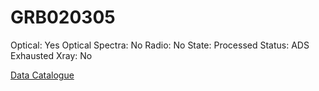 # GRB020305

Optical: Yes
Optical Spectra: No
Radio: No
State: Processed
Status: ADS Exhausted
Xray: No

[Data Catalogue](GRB020305%2042c40819a0a0494bbd7fb1f16e36dd4d/Data%20Catalogue%200a216e0c8d014e9f80a881d7405d6f2e.csv)